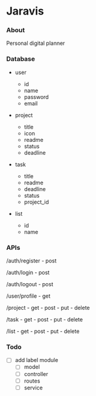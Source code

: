 # Jaravis
### About
Personal digital planner

### Database
- user
    - id
    - name
    - password
    - email

- project
    - title
    - icon
    - readme
    - status    
    - deadline

- task
    - title
    - readme
    - deadline
    - status
    - project_id

- list
    - id
    - name

### APIs

/auth/register
    - post
    
/auth/login
    - post

/auth/logout
    - post

/user/profile
    - get

/project
    - get
    - post
    - put
    - delete
    
/task
    - get
    - post
    - put
    - delete
    
/list
    - get
    - post
    - put
    - delete

### Todo 
- [ ] add label module
    - [ ] model
    - [ ] controller
    - [ ] routes
    - [ ] service
